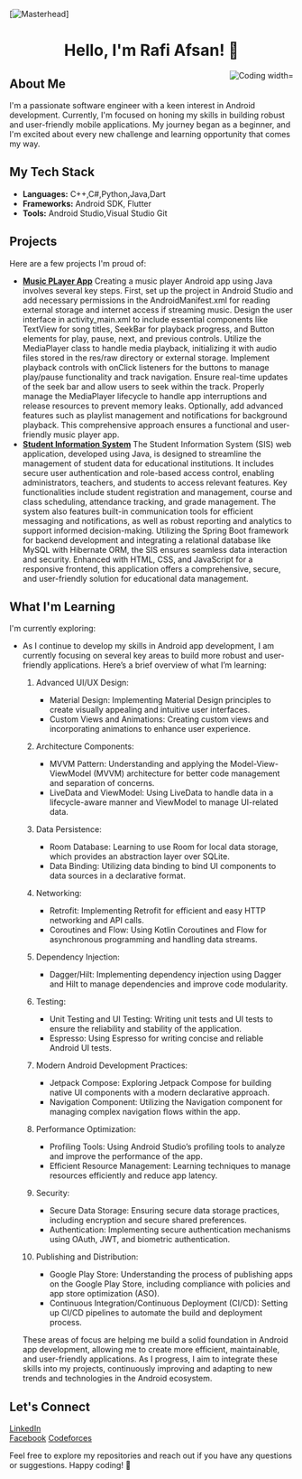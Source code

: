 [![Masterhead](https://user-images.githubusercontent.com/65373279/148280039-301b677b-74e7-49f8-af75-15e7c9253d74.png)]
<h1 align="center">Hello, I'm Rafi Afsan! 👋</h1>
<img align="right" alt="Coding width="400" src="[https://gifdb.com/images/high/funny-animated-bear-fart-65ma4cty46e5dw54.gif](https://i.giphy.com/RbDKaczqWovIugyJmW.webp)">

<h2>About Me</h2>
<p>
  I'm a passionate software engineer with a keen interest in Android development. Currently, I'm focused on honing my skills in building robust and user-friendly mobile applications. My journey began as a beginner, and I'm excited about every new challenge and learning opportunity that comes my way.
</p>

<h2>My Tech Stack</h2>
<ul>
  <li><strong>Languages:</strong> C++,C#,Python,Java,Dart</li>
  <li><strong>Frameworks:</strong> Android SDK, Flutter</li>
  <li><strong>Tools:</strong> Android Studio,Visual Studio Git</li>
</ul>

<h2>Projects</h2>
<p>Here are a few projects I'm proud of:</p>
<ul>
  <li><a href="Not Availabe"><strong>Music PLayer App</strong></a> Creating a music player Android app using Java involves several key steps. First, set up the project in Android Studio and add necessary permissions in the AndroidManifest.xml for reading external storage and internet access if streaming music. Design the user interface in activity_main.xml to include essential components like TextView for song titles, SeekBar for playback progress, and Button elements for play, pause, next, and previous controls. Utilize the MediaPlayer class to handle media playback, initializing it with audio files stored in the res/raw directory or external storage. Implement playback controls with onClick listeners for the buttons to manage play/pause functionality and track navigation. Ensure real-time updates of the seek bar and allow users to seek within the track. Properly manage the MediaPlayer lifecycle to handle app interruptions and release resources to prevent memory leaks. Optionally, add advanced features such as playlist management and notifications for background playback. This comprehensive approach ensures a functional and user-friendly music player app.</li>
  <li><a href="Not Available"><strong>Student Information System</strong></a> The Student Information System (SIS) web application, developed using Java, is designed to streamline the management of student data for educational institutions. It includes secure user authentication and role-based access control, enabling administrators, teachers, and students to access relevant features. Key functionalities include student registration and management, course and class scheduling, attendance tracking, and grade management. The system also features built-in communication tools for efficient messaging and notifications, as well as robust reporting and analytics to support informed decision-making. Utilizing the Spring Boot framework for backend development and integrating a relational database like MySQL with Hibernate ORM, the SIS ensures seamless data interaction and security. Enhanced with HTML, CSS, and JavaScript for a responsive frontend, this application offers a comprehensive, secure, and user-friendly solution for educational data management.</li>
</ul>

<h2>What I'm Learning</h2>
<p>I'm currently exploring:</p>
<ul>
  <li>
As I continue to develop my skills in Android app development, I am currently focusing on several key areas to build more robust and user-friendly applications. Here’s a brief overview of what I’m learning:

1. Advanced UI/UX Design:
   - Material Design: Implementing Material Design principles to create visually appealing and intuitive user interfaces.
   - Custom Views and Animations: Creating custom views and incorporating animations to enhance user experience.

2. Architecture Components:
   - MVVM Pattern: Understanding and applying the Model-View-ViewModel (MVVM) architecture for better code management and separation of concerns.
   - LiveData and ViewModel: Using LiveData to handle data in a lifecycle-aware manner and ViewModel to manage UI-related data.

3. Data Persistence:
   - Room Database: Learning to use Room for local data storage, which provides an abstraction layer over SQLite.
   - Data Binding: Utilizing data binding to bind UI components to data sources in a declarative format.

4. Networking:
   - Retrofit: Implementing Retrofit for efficient and easy HTTP networking and API calls.
   - Coroutines and Flow: Using Kotlin Coroutines and Flow for asynchronous programming and handling data streams.

5. Dependency Injection:
   - Dagger/Hilt: Implementing dependency injection using Dagger and Hilt to manage dependencies and improve code modularity.

6. Testing:
   - Unit Testing and UI Testing: Writing unit tests and UI tests to ensure the reliability and stability of the application.
   - Espresso: Using Espresso for writing concise and reliable Android UI tests.

7. Modern Android Development Practices:
   - Jetpack Compose: Exploring Jetpack Compose for building native UI components with a modern declarative approach.
   - Navigation Component: Utilizing the Navigation component for managing complex navigation flows within the app.

8. Performance Optimization:
   - Profiling Tools: Using Android Studio’s profiling tools to analyze and improve the performance of the app.
   - Efficient Resource Management: Learning techniques to manage resources efficiently and reduce app latency.

9. Security:
   - Secure Data Storage: Ensuring secure data storage practices, including encryption and secure shared preferences.
   - Authentication: Implementing secure authentication mechanisms using OAuth, JWT, and biometric authentication.

10. Publishing and Distribution:
    - Google Play Store: Understanding the process of publishing apps on the Google Play Store, including compliance with policies and app store optimization (ASO).
    - Continuous Integration/Continuous Deployment (CI/CD): Setting up CI/CD pipelines to automate the build and deployment process.

These areas of focus are helping me build a solid foundation in Android app development, allowing me to create more efficient, maintainable, and user-friendly applications. As I progress, I aim to integrate these skills into my projects, continuously improving and adapting to new trends and technologies in the Android ecosystem.</li>
</ul>

<h2>Let's Connect</h2>
<p>
  <a href="https://bd.linkedin.com/in/rafi-afsan-3a2665224">LinkedIn</a><br>
  <a href="https://www.facebook.com/rafiafsan2021">Facebook</a>
  <a href="https://codeforces.com/profile/rafiafsan">Codeforces</a>
</p>

<p>
  Feel free to explore my repositories and reach out if you have any questions or suggestions. Happy coding! 🚀
</p>
